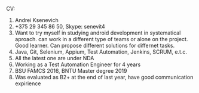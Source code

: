 CV:

1. Andrei Ksenevich
2. +375 29 345 86 50, Skype: senevit4
3. Want to try myself in studying android development in systematical aproach. can work in a different type of teams or alone on the project. Good learner. Can propose different solutions for differnet tasks.
4. Java, Git, Selenium, Appium, Test Automation, Jenkins, SCRUM, e.t.c.
5. All the latest one are under NDA
6. Working as a Test Automation Engineer for 4 years
7. BSU FAMCS 2016, BNTU Master degree 2019
8. Was evaluated as B2+ at the end of last year, have good communication expirience
